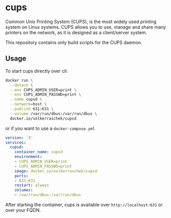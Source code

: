 # cups

Common Unix Printing System (CUPS), is the most widely used printing system on Linux systems. CUPS allows you to use,
manage and share many printers on the network, as it is designed as a client/server system.

This repository contains only build scripts for the CUPS daemon.

## Usage

To start cups directly over cli:

```bash
docker run \
  --detach \
  --env CUPS_ADMIN_USER=print \
  --env CUPS_ADMIN_PASSWD=print \
  --name cupsd \
  --network=host \
  --publish 631:631 \
  --volume /var/run/dbus:/var/run/dbus \
  docker.io/volkerraschek/cupsd
```

or if you want to use a `docker-compose.yml`

```yaml
version: '3'
services:
  cupsd:
    container_name: cupsd
    environment:
    - CUPS_ADMIN_USER=print
    - CUPS_ADMIN_PASSWD=print
    image: docker.io/volkerraschek/cupsd
    ports:
    - 631:631
    restart: always
    volumes:
    - /var/run/dbus:/var/run/dbus
```

After starting the container, cups is available over `http://localhost:631` or over your FQDN.
